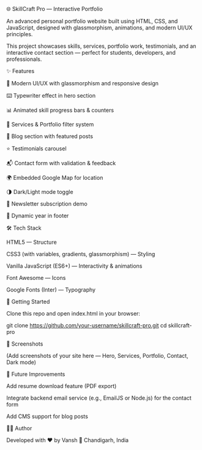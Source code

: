 🌐 SkillCraft Pro — Interactive Portfolio

An advanced personal portfolio website built using HTML, CSS, and JavaScript, designed with glassmorphism, animations, and modern UI/UX principles.

This project showcases skills, services, portfolio work, testimonials, and an interactive contact section — perfect for students, developers, and professionals.

✨ Features

🎨 Modern UI/UX with glassmorphism and responsive design

⌨️ Typewriter effect in hero section

📊 Animated skill progress bars & counters

💼 Services & Portfolio filter system

📰 Blog section with featured posts

⭐ Testimonials carousel

📬 Contact form with validation & feedback

🌍 Embedded Google Map for location

🌗 Dark/Light mode toggle

📨 Newsletter subscription demo

📅 Dynamic year in footer

🛠️ Tech Stack

HTML5 — Structure

CSS3 (with variables, gradients, glassmorphism) — Styling

Vanilla JavaScript (ES6+) — Interactivity & animations

Font Awesome — Icons

Google Fonts (Inter) — Typography

🚀 Getting Started

Clone this repo and open index.html in your browser:

git clone https://github.com/your-username/skillcraft-pro.git
cd skillcraft-pro

📸 Screenshots

(Add screenshots of your site here — Hero, Services, Portfolio, Contact, Dark mode)

🔮 Future Improvements

Add resume download feature (PDF export)

Integrate backend email service (e.g., EmailJS or Node.js) for the contact form

Add CMS support for blog posts

👨‍💻 Author

Developed with ❤️ by Vansh
📍 Chandigarh, India
